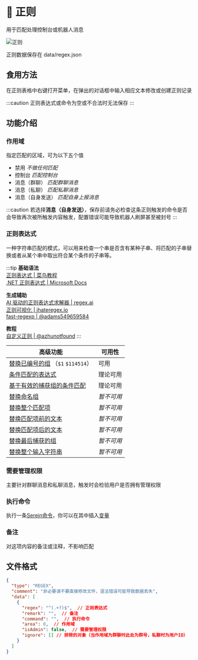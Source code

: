 
# 📜 正则

用于匹配处理控制台或机器人消息

![正则](/img/regex.png)

正则数据保存在 data/regex.json

## 食用方法

在正则表格中右键打开菜单，在弹出的对话框中输入相应文本修改或创建正则记录
  
:::caution
正则表达式或命令为空或不合法时无法保存
:::

## 功能介绍

### 作用域

指定匹配的区域，可为以下五个值

- 禁用 *不做任何匹配*
- 控制台 *匹配控制台*
- 消息（群聊） *匹配群聊消息*
- 消息（私聊） *匹配私聊消息*
- 消息（自身发送） *匹配自身上报消息*

:::caution
若选择**消息（自身发送）**，保存前请务必检查这条正则触发的命令是否会导致再次被所触发内容触发，配置错误可能导致机器人刷屏甚至被封号
:::

### 正则表达式

一种字符串匹配的模式，可以用来检查一个串是否含有某种子串、将匹配的子串替换或者从某个串中取出符合某个条件的子串等。

:::tip
**基础语法**  
[正则表达式 | 菜鸟教程](https://www.runoob.com/regexp/regexp-tutorial.html)  
[.NET 正则表达式 | Microsoft Docs](https://learn.microsoft.com/zh-cn/dotnet/standard/base-types/regular-expressions)

**生成辅助**  
[AI 驱动的正则表达式求解器 | regex.ai](https://regex.ai/)  
[正则可视化 | ihateregex.io](https://ihateregex.io/playground)  
[fast-regexp | @adams549659584](https://adams549659584.github.io/fast-regexp/)  

**教程**  
[自定义正则 | @azhunotfound](../tutorial/customRegex)
:::

| 高级功能                                                                                                                                                                                     | 可用性     |
| -------------------------------------------------------------------------------------------------------------------------------------------------------------------------------------------- | ---------- |
| [替换已编号的组](https://learn.microsoft.com/zh-cn/dotnet/standard/base-types/substitutions-in-regular-expressions#substituting-a-numbered-group) （`$1` `$114514`）                          | 可用       |
| [条件匹配的表达式](https://learn.microsoft.com/zh-cn/dotnet/standard/base-types/alternation-constructs-in-regular-expressions#conditional-matching-with-an-expression)                        | 理论可用   |
| [基于有效的捕获组的条件匹配](https://learn.microsoft.com/zh-cn/dotnet/standard/base-types/alternation-constructs-in-regular-expressions#conditional-matching-based-on-a-valid-captured-group) | 理论可用   |
| [替换命名组](https://learn.microsoft.com/zh-cn/dotnet/standard/base-types/substitutions-in-regular-expressions#substituting-a-named-group)                                                    | *暂不可用* |
| [替换整个匹配项](https://learn.microsoft.com/zh-cn/dotnet/standard/base-types/substitutions-in-regular-expressions#substituting-the-entire-match)                                             | *暂不可用* |
| [替换匹配项前的文本](https://learn.microsoft.com/zh-cn/dotnet/standard/base-types/substitutions-in-regular-expressions#substituting-the-entire-match)                                         | *暂不可用* |
| [替换匹配项后的文本](https://learn.microsoft.com/zh-cn/dotnet/standard/base-types/substitutions-in-regular-expressions#substituting-the-text-after-the-match)                                 | *暂不可用* |
| [替换最后捕获的组](https://learn.microsoft.com/zh-cn/dotnet/standard/base-types/substitutions-in-regular-expressions#substituting-the-last-captured-group)                                    | *暂不可用* |
| [替换整个输入字符串](https://learn.microsoft.com/zh-cn/dotnet/standard/base-types/substitutions-in-regular-expressions#substituting-the-entire-input-string)                                  | *暂不可用* |

### 需要管理权限

主要针对群聊消息和私聊消息，触发时会检验用户是否拥有管理权限

### 执行命令

执行一条[Serein命令](command)，你可以在其中插入[变量](variables)

### 备注

对这项内容的备注或注释，不影响匹配

## 文件格式

```json title="data/regex.json"
{
  "type": "REGEX",
  "comment": "非必要请不要直接修改文件，语法错误可能导致数据丢失",
  "data": [
    {
      "regex": "^(.+?)$",  // 正则表达式
      "remark": "",  // 备注
      "command": "",  // 执行命令
      "area": 0,  // 作用域
      "isAdmin": false,  // 需要管理权限
      "ignore": [] // 排除的对象（当作用域为群聊时此处为群号，私聊时为用户ID）
    }
  ]
}
```
